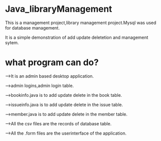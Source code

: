 # Java_libraryManagement
This is a management project,library management project.Mysql was used for database management.

It is a simple demonstration of add update deletetion and management sytem.

# what program can do?
-->It is an admin based desktop application.

-->admin logins,admin login table.

-->bookinfo.java is to add update delete in the book table.

-->issueinfo.java is to add update delete in the issue table.

-->member.java is to add update delete in the member table.

-->All the csv files are the records of database table.

-->All the .form files are the userinterface of the application.
